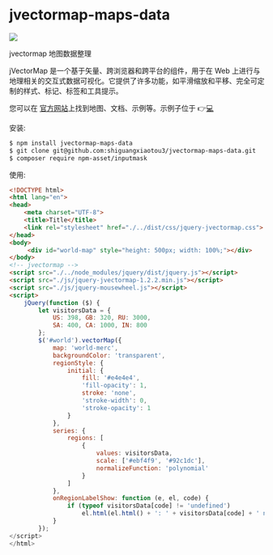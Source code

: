 # jvectormap-maps-data
![](https://www.shiguangxiaotou.com/wp-content/uploads/2022/10/截屏2022-10-18-21.30.22.png)

 jvectormap 地图数据整理

jVectorMap 是一个基于矢量、跨浏览器和跨平台的组件，用于在 Web 上进行与地理相关的交互式数据可视化。它提供了许多功能，如平滑缩放和平移、完全可定制的样式、标记、标签和工具提示。

您可以在 [官方网站](http://jvectormap.com/)上找到地图、文档、示例等。示例子位于 👉[💻](https://github.com/shiguangxiaotou3/jvectormap-maps-data/blob/master/dist/index.html)

安装:
```sh
$ npm install jvectormap-maps-data
$ git clone git@github.com:shiguangxiaotou3/jvectormap-maps-data.git
$ composer require npm-asset/inputmask
```

使用:
```html
<!DOCTYPE html>
<html lang="en">
<head>
    <meta charset="UTF-8">
    <title>Title</title>
    <link rel="stylesheet" href="./../dist/css/jquery-jvectormap.css">
</head>
<body>
     <div id="world-map" style="height: 500px; width: 100%;"></div>
</body>
<!-- jvectormap -->
<script src="./../node_modules/jquery/dist/jquery.js"></script>
<script src="./js/jquery-jvectormap-1.2.2.min.js"></script>
<script src="./js/jquery-mousewheel.js"></script>
<script>
    jQuery(function ($) {
        let visitorsData = {
            US: 398, GB: 320, RU: 3000,
            SA: 400, CA: 1000, IN: 800
        };
        $('#world').vectorMap({
            map: 'world-merc',
            backgroundColor: 'transparent',
            regionStyle: {
                initial: {
                    fill: '#e4e4e4',
                    'fill-opacity': 1,
                    stroke: 'none',
                    'stroke-width': 0,
                    'stroke-opacity': 1
                }
            },
            series: {
                regions: [
                    {
                        values: visitorsData,
                        scale: ['#ebf4f9', '#92c1dc'],
                        normalizeFunction: 'polynomial'
                    }
                ]
            },
            onRegionLabelShow: function (e, el, code) {
                if (typeof visitorsData[code] != 'undefined')
                    el.html(el.html() + ': ' + visitorsData[code] + ' new visitors');
            }
        });
</script>
</html>
```
